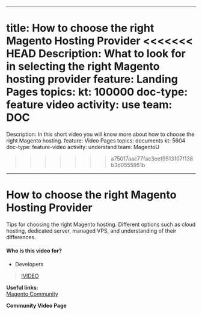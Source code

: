 
---
title: How to choose the right Magento Hosting Provider
<<<<<<< HEAD
Description: What to look for in selecting the right Magento hosting provider
feature: Landing Pages
topics:
kt: 100000
doc-type: feature video
activity: use
team: DOC
=======
Description: In this short video you will know more about how to choose the right Magento hosting. 
feature: Video Pages
topics: documents
kt: 5604
doc-type: feature-video
activity: understand
team: MagentoU
>>>>>>> a75017aac77fae3eef9513107f138b3d0555951b
---
# How to choose the right Magento Hosting Provider

Tips for choosing the right Magento hosting. Different options such as cloud hosting, dedicated server, managed VPS, and understanding of their differences.

#### Who is this video for?
* Developers

>[!VIDEO](https://video.tv.adobe.com/v/35771)

**Useful links:**
<br/>
[Magento Community](https://community.magento.com/)

**Community Video Page**